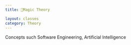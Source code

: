 ```yaml
---
title: 🧪Magic Theory

layout: classes
category: Theory
---
```


Concepts such Software Engineering, Artificial Intelligence
